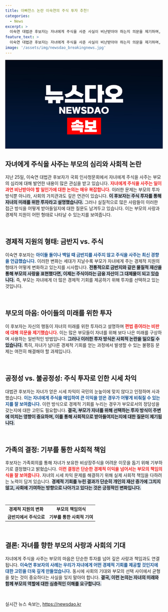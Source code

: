 ```yaml
---
title: 아빠찬스 논란 이숙연의 주식 투자 추천!
categories:
  - News
excerpt: >
  이숙연 대법관 후보자는 자녀에게 주식을 사준 사실이 비난받아야 하는지 의문을 제기하며, 납세 의무와 기부를 통해 책임을 다하겠다고 밝혔습니다. 이 후보자의 솔직한 해명과 기부 결심이 어떤 파장을 일으킬지 주목됩니다!
feature_text: >
  이숙연 대법관 후보자는 자녀에게 주식을 사준 사실이 비난받아야 하는지 의문을 제기하며, 납세 의무와 기부를 통해 책임을 다하겠다고 밝혔습니다. 이 후보자의 솔직한 해명과 기부 결심이 어떤 파장을 일으킬지 주목됩니다!
image: '/assets/img/newsdao_breakingnews.jpg'
---
```


<p><img src="/assets/img/newsdao_breakingnews.jpg" alt="ontimetimes 속보" /></p>

<h2 data-ke-size="size26">자녀에게 주식을 사주는 부모의 심리와 사회적 논란</h2>

<p data-ke-size="size16">지난 25일, 이숙연 대법관 후보자가 국회 인사청문회에서 자녀에게 주식을 사주는 부모의 심리에 대해 발언한 내용이 많은 관심을 받고 있습니다. <b><span style="color: #ee2323;">자녀에게 주식을 사주는 일이 과연 비난받아야 할 일인가에 대한 논의는 매우 복잡합니다.</span></b> 이러한 문제는 부모의 투자 방식뿐 아니라, 사회의 가치관과도 깊은 연관이 있습니다. <b><span style="background-color: #21538527;">이 후보자는 주식 투자를 통해 자녀의 미래를 위한 투자라고 설명했습니다.</span></b> 그러나 실질적으로 많은 사람들이 이러한 접근 방식을 어떻게 받아들일지에 대한 질문도 남겨두고 있습니다. 이는 부모의 사랑과 경제적 지원이 어떤 형태로 나타날 수 있는지를 보여줍니다.</p>

<p data-ke-size="size16">&nbsp;</p>

<h2 data-ke-size="size26">경제적 지원의 형태: 금반지 vs. 주식</h2>

<p data-ke-size="size16">이숙연 후보자는 <b><span style="color: #1a5490;">아이들 돌이나 백일 때 금반지를 사주지 않고 주식을 사주는 최신 경향을 언급했습니다.</span></b> 이러한 변화는 세대가 지날수록 부모가 자녀에게 주는 경제적 지원의 형태가 어떻게 변화하고 있는지를 시사합니다. <b><span style="background-color: #21538527;">전통적으로 금반지와 같은 물질적 재산을 통해 부모의 사랑을 표현했다면, 이제는 주식이라는 금융 자산이 그 대체물이 되고 있습니다.</span></b> 즉, 부모는 자녀에게 더 많은 경제적 기회를 제공하기 위해 투자를 선택하고 있는 것입니다.</p>

<p data-ke-size="size16">&nbsp;</p>

<h2 data-ke-size="size26">부모의 마음: 아이들의 미래를 위한 투자</h2>

<p data-ke-size="size16">이 후보자는 자신의 행동이 자녀의 미래를 위한 투자라고 설명하며 <b><span style="color: #ee2323;">편법 증여라는 비판에 대해 의문을 제기했습니다.</span></b> 이는 많은 부모들이 자녀를 위해 보다 나은 미래를 구상하며 사용하는 일반적인 방법입니다. <b><span style="background-color: #21538527;">그러나 이러한 투자 방식은 사회적 논란을 일으킬 수 있습니다.</span></b> 특히, 자녀가 남다른 경제적 기회를 얻는 과정에서 발생할 수 있는 불평등 문제는 여전히 해결해야 할 과제입니다.</p>

<p data-ke-size="size16">&nbsp;</p>

<h2 data-ke-size="size26">공정성 vs. 불공정성: 주식 투자로 인한 시세 차익</h2>

<p data-ke-size="size16">대법관 후보자는 자녀가 얻은 시세 차익이 국민의 눈높이에 맞지 않다고 인정하며 사과했습니다. <b><span style="color: #1a5490;">이는 자녀에게 주식을 매입하여 큰 이익을 얻은 경우가 어떻게 비춰질 수 있는지를 잘 보여줍니다.</span></b> 이런 방식으로 경제적 기회를 누리는 경우가 부모로서의 정당성을 갖는지에 대한 고민도 필요합니다. <b><span style="background-color: #21538527;">결국, 부모가 자녀를 위해 선택하는 투자 방식이 주변에 미치는 영향이 중요하며, 이를 통해 사회적으로 받아들여지는지에 대한 질문이 제기됩니다.</span></b></p>

<p data-ke-size="size16">&nbsp;</p>

<h2 data-ke-size="size26">가족의 결정: 기부를 통한 사회적 책임</h2>

<p data-ke-size="size16">후보자는 가족회의를 통해 자녀가 보유한 비상장주식을 어려운 이웃을 돕기 위해 기부하기로 결정했다고 밝혔습니다. <b><span style="color: #ee2323;">이런 결정은 단순한 경제적 이익을 넘어서는 부모의 책임의식을 잘 보여줍니다.</span></b> 자녀의 시세 차익 문제를 해결하기 위해 실제 사회적 책임을 다하려는 노력이 담겨 있습니다. <b><span style="background-color: #21538527;">경제적 기회를 누린 결과가 단순히 개인의 재산 증가에 그치지 않고, 사회에 기여하는 방향으로 나아가고 있다는 것은 긍정적인 변화입니다.</span></b></p>

<p data-ke-size="size16">&nbsp;</p>

<table>
<tr>
<td style="text-align: center; height: 17px;"><b>경제적 지원의 변화</b></td>
<td style="text-align: center; height: 17px;"><b>부모의 책임의식</b></td>
</tr>
<tr>
<td style="text-align: center; height: 17px;"><b>금반지에서 주식으로</b></td>
<td style="text-align: center; height: 17px;"><b>기부를 통한 사회적 기여</b></td>
</tr>
</table>

<p data-ke-size="size16">&nbsp;</p>

<h2 data-ke-size="size26">결론: 자녀를 향한 부모의 사랑과 사회의 기대</h2>

<p data-ke-size="size16">자녀에게 주식을 사주는 부모의 마음은 단순한 투자를 넘어 깊은 사랑과 책임과도 연결됩니다. <b><span style="color: #1a5490;">이숙연 후보자의 사례는 우리가 자녀에게 어떤 경제적 기회를 제공할 것인지에 대한 고민을 더욱 깊게 만들었습니다.</span></b> 동시에 사회의 기대와 부모의 선택 사이에서 균형을 찾는 것이 중요하다는 사실을 잊지 말아야 합니다. <b><span style="background-color: #21538527;">결국, 이런 논의는 자녀의 미래와 함께 부모의 역할에 대한 심층적인 이해를 요구합니다.</span></b></p> 

<p data-ke-size="size16">&nbsp;</p>
실시간 뉴스 속보는, <a href="https://newsdao.kr" rel="dofollow">https://newsdao.kr</a>


